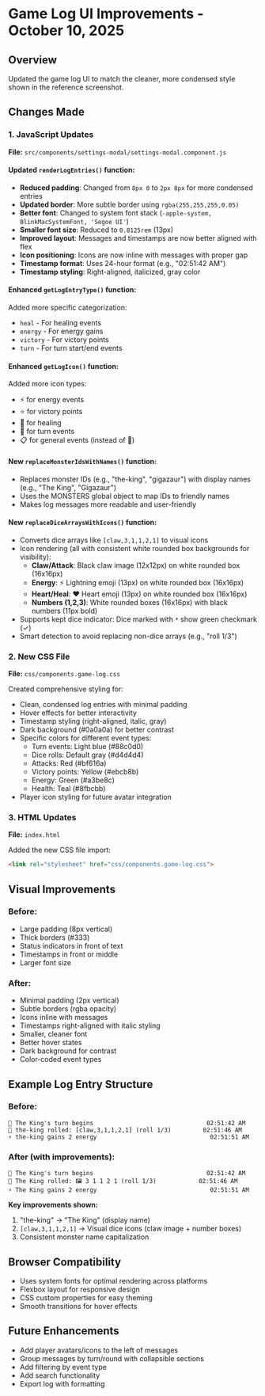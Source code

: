 # Game Log UI Improvements - October 10, 2025

## Overview
Updated the game log UI to match the cleaner, more condensed style shown in the reference screenshot.

## Changes Made

### 1. JavaScript Updates
**File:** `src/components/settings-modal/settings-modal.component.js`

#### Updated `renderLogEntries()` function:
- **Reduced padding**: Changed from `8px 0` to `2px 8px` for more condensed entries
- **Updated border**: More subtle border using `rgba(255,255,255,0.05)`
- **Better font**: Changed to system font stack (`-apple-system, BlinkMacSystemFont, 'Segoe UI'`)
- **Smaller font size**: Reduced to `0.8125rem` (13px)
- **Improved layout**: Messages and timestamps are now better aligned with flex
- **Icon positioning**: Icons are now inline with messages with proper gap
- **Timestamp format**: Uses 24-hour format (e.g., "02:51:42 AM")
- **Timestamp styling**: Right-aligned, italicized, gray color

#### Enhanced `getLogEntryType()` function:
Added more specific categorization:
- `heal` - For healing events
- `energy` - For energy gains
- `victory` - For victory points
- `turn` - For turn start/end events

#### Enhanced `getLogIcon()` function:
Added more icon types:
- ⚡ for energy events
- ⭐ for victory points
- 💚 for healing
- 🔄 for turn events
- 📋 for general events (instead of 📝)

#### New `replaceMonsterIdsWithNames()` function:
- Replaces monster IDs (e.g., "the-king", "gigazaur") with display names (e.g., "The King", "Gigazaur")
- Uses the MONSTERS global object to map IDs to friendly names
- Makes log messages more readable and user-friendly

#### New `replaceDiceArraysWithIcons()` function:
- Converts dice arrays like `[claw,3,1,1,2,1]` to visual icons
- Icon rendering (all with consistent white rounded box backgrounds for visibility):
  - **Claw/Attack**: Black claw image (12x12px) on white rounded box (16x16px)
  - **Energy**: ⚡ Lightning emoji (13px) on white rounded box (16x16px)
  - **Heart/Heal**: ❤️ Heart emoji (13px) on white rounded box (16x16px)
  - **Numbers (1,2,3)**: White rounded boxes (16x16px) with black numbers (11px bold)
- Supports kept dice indicator: Dice marked with `*` show green checkmark (✓)
- Smart detection to avoid replacing non-dice arrays (e.g., "roll 1/3")

### 2. New CSS File
**File:** `css/components.game-log.css`

Created comprehensive styling for:
- Clean, condensed log entries with minimal padding
- Hover effects for better interactivity
- Timestamp styling (right-aligned, italic, gray)
- Dark background (#0a0a0a) for better contrast
- Specific colors for different event types:
  - Turn events: Light blue (#88c0d0)
  - Dice rolls: Default gray (#d4d4d4)
  - Attacks: Red (#bf616a)
  - Victory points: Yellow (#ebcb8b)
  - Energy: Green (#a3be8c)
  - Health: Teal (#8fbcbb)
- Player icon styling for future avatar integration

### 3. HTML Updates
**File:** `index.html`

Added the new CSS file import:
```html
<link rel="stylesheet" href="css/components.game-log.css">
```

## Visual Improvements

### Before:
- Large padding (8px vertical)
- Thick borders (#333)
- Status indicators in front of text
- Timestamps in front or middle
- Larger font size

### After:
- Minimal padding (2px vertical)
- Subtle borders (rgba opacity)
- Icons inline with messages
- Timestamps right-aligned with italic styling
- Smaller, cleaner font
- Better hover states
- Dark background for contrast
- Color-coded event types

## Example Log Entry Structure

### Before:
```
🔄 The King's turn begins                                02:51:42 AM
🎲 the-king rolled: [claw,3,1,1,2,1] (roll 1/3)         02:51:46 AM
⚡ the-king gains 2 energy                                02:51:51 AM
```

### After (with improvements):
```
🔄 The King's turn begins                                02:51:42 AM
🎲 The King rolled: 🖼️ 3 1 1 2 1 (roll 1/3)            02:51:46 AM
⚡ The King gains 2 energy                                02:51:51 AM
```

**Key improvements shown:**
1. "the-king" → "The King" (display name)
2. `[claw,3,1,1,2,1]` → Visual dice icons (claw image + number boxes)
3. Consistent monster name capitalization

## Browser Compatibility
- Uses system fonts for optimal rendering across platforms
- Flexbox layout for responsive design
- CSS custom properties for easy theming
- Smooth transitions for hover effects

## Future Enhancements
- Add player avatars/icons to the left of messages
- Group messages by turn/round with collapsible sections
- Add filtering by event type
- Add search functionality
- Export log with formatting
